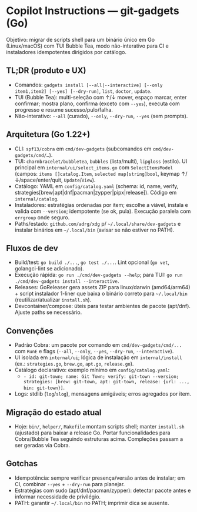 # Copilot Instructions — git-gadgets (Go)

Objetivo: migrar de scripts shell para um binário único em Go (Linux/macOS) com TUI Bubble Tea, modo não-interativo para CI e instaladores idempotentes dirigidos por catálogo.

## TL;DR (produto e UX)

- Comandos: `gadgets install [--all|--interactive] [--only item1,item2] [--yes] [--dry-run]`, `list`, `doctor`, `update`.
- TUI (Bubble Tea): multi-seleção com ↑/↓ mover, espaço marcar, enter confirmar; mostra plano, confirma (exceto com `--yes`), executa com progresso e resume sucesso/pulo/falha.
- Não-interativo: `--all` (curado), `--only`, `--dry-run`, `--yes` (sem prompts).

## Arquitetura (Go 1.22+)

- CLI: `spf13/cobra` em `cmd/dev-gadgets` (subcomandos em `cmd/dev-gadgets/cmd/…`).
- TUI: `charmbracelet/bubbletea`, `bubbles` (lista/multi), `lipgloss` (estilo). UI principal em `internal/ui/select_items.go` com `SelectItemsModel` (campos: `items []catalog.Item`, `selected map[string]bool`, keymap ↑/↓/space/enter/quit, `Update`/`View`).
- Catálogo: YAML em `config/catalog.yaml` (schema: id, name, verify, strategies[brew|apt|dnf|pacman|zypper|pipx|release]). Código em `internal/catalog`.
- Instaladores: estratégias ordenadas por item; escolhe a viável, instala e valida com `--version`; idempotente (se ok, pula). Execução paralela com `errgroup` onde seguro.
- Paths/estado: `github.com/adrg/xdg` p/ `~/.local/share/dev-gadgets` e instalar binários em `~/.local/bin` (avisar se não estiver no PATH).

## Fluxos de dev

- Build/test: `go build ./...`, `go test ./...`. Lint opcional (`go vet`, golangci-lint se adicionado).
- Execução rápida: `go run ./cmd/dev-gadgets --help`; para TUI: `go run ./cmd/dev-gadgets install --interactive`.
- Releases: GoReleaser gera assets ZIP para linux/darwin (amd64/arm64) + script instalador 1-liner que baixa o binário correto para `~/.local/bin` (reutilizar/atualizar `install.sh`).
- Devcontainer/compose: úteis para testar ambientes de pacote (apt/dnf). Ajuste paths se necessário.

## Convenções

- Padrão Cobra: um pacote por comando em `cmd/dev-gadgets/cmd/...` com `RunE` e flags (`--all`, `--only`, `--yes`, `--dry-run`, `--interactive`).
- UI isolada em `internal/ui`; lógica de instalação em `internal/install` (ex.: `strategies.go`, `brew.go`, `apt.go`, `release.go`).
- Catálogo declarativo: exemplo mínimo em `config/catalog.yaml`:
  - `- id: git-town; name: Git Town; verify: git-town --version; strategies: [brew: git-town, apt: git-town, release: {url: ..., bin: git-town}]`.
- Logs: stdlib (`log`/`slog`), mensagens amigáveis; erros agregados por item.

## Migração do estado atual

- Hoje: `bin/`, `helper/`, `Makefile` montam scripts shell; manter `install.sh` (ajustado) para baixar a release Go. Portar funcionalidades para Cobra/Bubble Tea seguindo estruturas acima. Compleções passam a ser geradas via Cobra.

## Gotchas

- Idempotência: sempre verificar presença/versão antes de instalar; em CI, combinar `--yes` + `--dry-run` para planejar.
- Estratégias com sudo (apt/dnf/pacman/zypper): detectar pacote antes e informar necessidade de privilégio.
- PATH: garantir `~/.local/bin` no PATH; imprimir dica se ausente.
